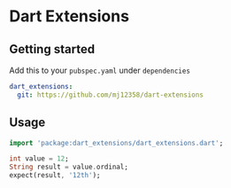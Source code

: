 # Dart Extensions

## Getting started

Add this to your `pubspec.yaml` under `dependencies`

```yaml
dart_extensions:
  git: https://github.com/mj12358/dart-extensions
```

## Usage

```dart
import 'package:dart_extensions/dart_extensions.dart';

int value = 12;
String result = value.ordinal;
expect(result, '12th');
```
